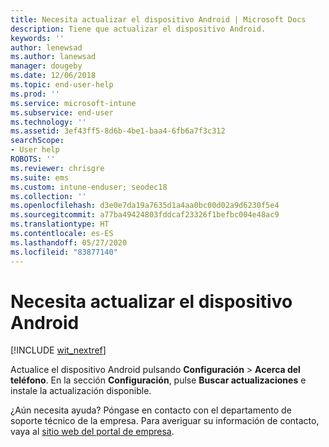 ```yaml
---
title: Necesita actualizar el dispositivo Android | Microsoft Docs
description: Tiene que actualizar el dispositivo Android.
keywords: ''
author: lenewsad
ms.author: lanewsad
manager: dougeby
ms.date: 12/06/2018
ms.topic: end-user-help
ms.prod: ''
ms.service: microsoft-intune
ms.subservice: end-user
ms.technology: ''
ms.assetid: 3ef43ff5-8d6b-4be1-baa4-6fb6a7f3c312
searchScope:
- User help
ROBOTS: ''
ms.reviewer: chrisgre
ms.suite: ems
ms.custom: intune-enduser; seodec18
ms.collection: ''
ms.openlocfilehash: d3e0e7da19a7635d1a4aa0bc00d02a9d6230f5e4
ms.sourcegitcommit: a77ba49424803fddcaf23326f1befbc004e48ac9
ms.translationtype: HT
ms.contentlocale: es-ES
ms.lasthandoff: 05/27/2020
ms.locfileid: "83877140"
---
```

# <a name="you-need-to-update-your-android-device"></a>Necesita actualizar el dispositivo Android

[!INCLUDE [wit_nextref](includes/end-user-os-update-guidance.md)]

Actualice el dispositivo Android pulsando **Configuración** > **Acerca del teléfono**. En la sección __Configuración__, pulse __Buscar actualizaciones__ e instale la actualización disponible.

¿Aún necesita ayuda? Póngase en contacto con el departamento de soporte técnico de la empresa. Para averiguar su información de contacto, vaya al [sitio web del portal de empresa](https://go.microsoft.com/fwlink/?linkid=2010980).
